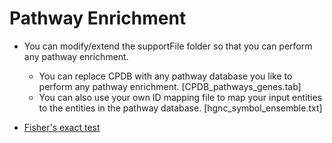 # Pathway Enrichment
* You can modify/extend the supportFile folder so that you can perform any pathway enrichment.
	* You can replace CPDB with any pathway database you like to perform any pathway enrichment. [CPDB_pathways_genes.tab]
	* You can also use your own ID mapping file to map your input entities to the entities in the pathway database. [hgnc_symbol_ensemble.txt]

* [Fisher's exact test](https://en.wikipedia.org/wiki/Fisher%27s_exact_test)